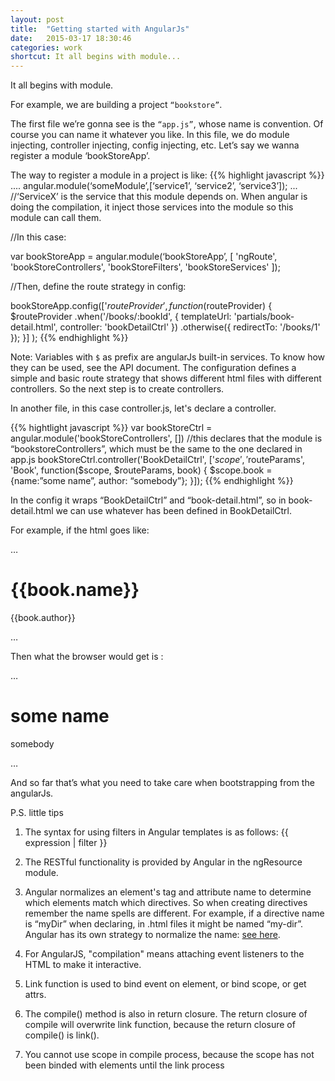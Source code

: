 ```yaml
---
layout: post
title:  "Getting started with AngularJs"
date:   2015-03-17 18:30:46
categories: work
shortcut: It all begins with module...
---
```

It all begins with module. 

For example, we are building a project `“bookstore”`.

The first file we’re gonna see is the `“app.js”`, whose name is convention. Of course you can name it whatever you like. In this file, we do module injecting, controller injecting, config injecting, etc. Let’s say we wanna register a module ‘bookStoreApp’.

The way to register a module in a project is like:
{{% highlight javascript %}}
....
angular.module(‘someModule’,[‘service1’, ‘service2’, ‘service3’]);
...
//‘ServiceX’ is the service that this module depends on. When angular is doing the compilation, it inject those services into the module so this module can call them.

//In this case:

var bookStoreApp = angular.module(‘bookStoreApp’, [
  'ngRoute',
  'bookStoreControllers',
  'bookStoreFilters',
  'bookStoreServices'
]);

//Then, define the route strategy in config:

bookStoreApp.config(['$routeProvider',
  function($routeProvider) {
    $routeProvider
.when('/books/:bookId', {
        templateUrl: 'partials/book-detail.html',
        controller: 'bookDetailCtrl'
      })
.otherwise({
        redirectTo: '/books/1'
      });
  }]
);
{{% endhighlight %}}

Note: Variables with `$` as prefix are angularJs built-in services. To know how they can be used, see the API document. The configuration defines a simple and basic route strategy that shows different html files with different controllers. So the next step is to create controllers.

In another file, in this case controller.js, let's declare a controller.

{{% hightlight javascript %}}
var bookStoreCtrl = angular.module('bookStoreControllers', [])
//this declares that the module is “bookstoreControllers”, which must be the same to the one declared in app.js
bookStoreCtrl.controller('BookDetailCtrl', ['$scope', '$routeParams', 'Book',
  function($scope, $routeParams, book) {
    $scope.book = {name:”some name”, author: “somebody”};
}]);
{{% endhighlight %}}

In the config it wraps “BookDetailCtrl” and “book-detail.html”, so in book-detail.html we can use whatever has been defined in BookDetailCtrl.

For example, if the html goes like: 

…
	<h1>{{book.name}}</h1>

<p>{{book.author}}</p>

…

Then what the browser would get is :

…
	<h1>some name</h1>

<p>somebody</p>

…

And so far that’s what you need to take care when bootstrapping from the angularJs.

P.S. little tips

1. The syntax for using filters in Angular templates is as follows: {{ expression | filter }}

2. The RESTful functionality is provided by Angular in the ngResource module.

3. Angular normalizes an element's tag and attribute name to determine which elements match which directives. So when creating directives remember the name spells are different. For example, if a directive name is “myDir” when declaring, in .html files it might be named “my-dir”. Angular has its own strategy to normalize the name: [see here][docs]. 

4. For AngularJS, "compilation" means attaching event listeners to the HTML to make it interactive.

5. Link function is used to bind event on element, or bind scope, or get attrs.

6. The compile() method is also in return closure. The return closure of compile will overwrite link function, because the return closure of compile() is link().

7. You cannot use scope in compile process, because the scope has not been binded with elements until the link process 


[docs]:https://docs.angularjs.org/guide/directive#normalization